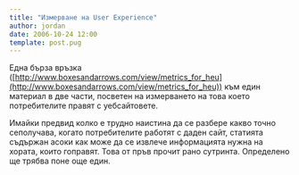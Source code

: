 ```yaml
---
title: "Измерване на User Experience"
author: jordan
date: 2006-10-24 12:00
template: post.pug
---
```


Една бърза връзка
([http://www.boxesandarrows.com/view/metrics_for_heu](http://www.boxesandarrows.com/view/metrics_for_heu))
към един материал в две части, посветен на измерването на това което
потребителите правят с уебсайтовете.

Имайки предвид колко е трудно наистина да се разбере какво точно
сеполучава, когато потребителите работят с даден сайт, статията
съдържан асоки как може да се извлече информацията нужна на хората, които
гоправят. Това от пръв прочит рано сутринта. Определено ще трябва
поне още един.
